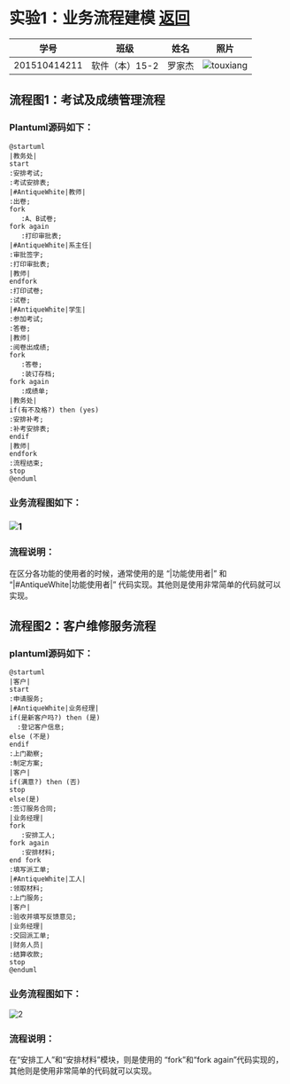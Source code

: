 # 实验1：业务流程建模 [返回](../README.md)

| 学号           | 班级        | 姓名   | 照片                          |
| ------------ | --------- | ---- | --------------------------- |
| 201510414211 | 软件（本）15-2 | 罗家杰  | ![touxiang](./touxiang.jpg) |

## 流程图1：考试及成绩管理流程

### Plantuml源码如下：

```
@startuml
|教务处|
start
:安排考试;
:考试安排表;
|#AntiqueWhite|教师|
:出卷;
fork
   :A、B试卷;
fork again
   :打印审批表;
|#AntiqueWhite|系主任|
:审批签字;
:打印审批表;
|教师|
endfork
:打印试卷;
:试卷;
|#AntiqueWhite|学生|
:参加考试;
:答卷;
|教师|
:阅卷出成绩;
fork
   :答卷;
   :装订存档;
fork again
   :成绩单;
|教务处|
if(有不及格?) then (yes)
:安排补考;
:补考安排表;
endif
|教师|
endfork
:流程结束;
stop
@enduml
```

### 业务流程图如下：

### ![1](./flow1.png)

### 流程说明：

在区分各功能的使用者的时候，通常使用的是 “|功能使用者|” 和 “|#AntiqueWhite|功能使用者|” 代码实现。其他则是使用非常简单的代码就可以实现。



## 流程图2：客户维修服务流程

### plantuml源码如下：

```
@startuml
|客户|
start
:申请服务;
|#AntiqueWhite|业务经理|
if(是新客户吗?) then (是)
  :登记客户信息;
else (不是)
endif
:上门勘察;
:制定方案;
|客户|
if(满意?) then (否)
stop
else(是)
:签订服务合同;
|业务经理|
fork
   :安排工人;
fork again
   :安排材料;
end fork
:填写派工单;
|#AntiqueWhite|工人|
:领取材料;
:上门服务;
|客户|
:验收并填写反馈意见;
|业务经理|
:交回派工单;
|财务人员|
:结算收款;
stop
@enduml
```

### 业务流程图如下：

![2](./flow2.png)

### 流程说明：

在“安排工人”和“安排材料”模块，则是使用的 “fork”和“fork again”代码实现的，其他则是使用非常简单的代码就可以实现。